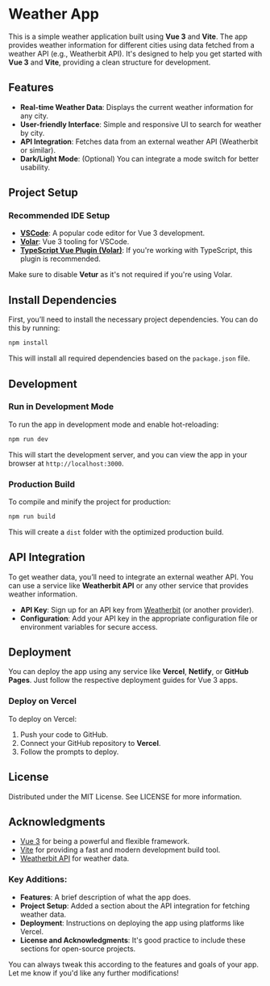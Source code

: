# Weather App

This is a simple weather application built using **Vue 3** and **Vite**. The app provides weather information for different cities using data fetched from a weather API (e.g., Weatherbit API). It's designed to help you get started with **Vue 3** and **Vite**, providing a clean structure for development.

## Features
- **Real-time Weather Data**: Displays the current weather information for any city.
- **User-friendly Interface**: Simple and responsive UI to search for weather by city.
- **API Integration**: Fetches data from an external weather API (Weatherbit or similar).
- **Dark/Light Mode**: (Optional) You can integrate a mode switch for better usability.

## Project Setup

### Recommended IDE Setup

- **[VSCode](https://code.visualstudio.com/)**: A popular code editor for Vue 3 development.
- **[Volar](https://marketplace.visualstudio.com/items?itemName=Vue.volar)**: Vue 3 tooling for VSCode.
- **[TypeScript Vue Plugin (Volar)](https://marketplace.visualstudio.com/items?itemName=Vue.vscode-typescript-vue-plugin)**: If you're working with TypeScript, this plugin is recommended.

Make sure to disable **Vetur** as it's not required if you're using Volar.

## Install Dependencies

First, you’ll need to install the necessary project dependencies. You can do this by running:

```bash
npm install
```

This will install all required dependencies based on the `package.json` file.

## Development

### Run in Development Mode

To run the app in development mode and enable hot-reloading:

```bash
npm run dev
```

This will start the development server, and you can view the app in your browser at `http://localhost:3000`.

### Production Build

To compile and minify the project for production:

```bash
npm run build
```

This will create a `dist` folder with the optimized production build.

## API Integration

To get weather data, you’ll need to integrate an external weather API. You can use a service like **Weatherbit API** or any other service that provides weather information.

- **API Key**: Sign up for an API key from [Weatherbit](https://www.weatherbit.io/) (or another provider).
- **Configuration**: Add your API key in the appropriate configuration file or environment variables for secure access.

## Deployment

You can deploy the app using any service like **Vercel**, **Netlify**, or **GitHub Pages**. Just follow the respective deployment guides for Vue 3 apps.

### Deploy on Vercel

To deploy on Vercel:

1. Push your code to GitHub.
2. Connect your GitHub repository to **Vercel**.
3. Follow the prompts to deploy.

## License

Distributed under the MIT License. See LICENSE for more information.

## Acknowledgments

- [Vue 3](https://vuejs.org/) for being a powerful and flexible framework.
- [Vite](https://vitejs.dev/) for providing a fast and modern development build tool.
- [Weatherbit API](https://www.weatherbit.io/) for weather data.


### Key Additions:
- **Features**: A brief description of what the app does.
- **Project Setup**: Added a section about the API integration for fetching weather data.
- **Deployment**: Instructions on deploying the app using platforms like Vercel.
- **License and Acknowledgments**: It's good practice to include these sections for open-source projects.

You can always tweak this according to the features and goals of your app. Let me know if you'd like any further modifications!

